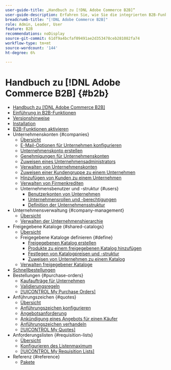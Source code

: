 ```yaml
---
user-guide-title: „Handbuch zu [!DNL Adobe Commerce B2B]“
user-guide-description: Erfahren Sie, wie Sie die integrierten B2B-Funktionen von Adobe Commerce verwenden können.
breadcrumb-title: "[!DNL Adobe Commerce B2B]"
role: Admin, Leader, User
feature: B2B
recommendations: noDisplay
source-git-commit: 61df9a4bcfaf09491ae2d353478ceb281082fa74
workflow-type: tm+mt
source-wordcount: '144'
ht-degree: 6%

---
```



# Handbuch zu [!DNL Adobe Commerce B2B] {#b2b}

+ [Handbuch zu [!DNL Adobe Commerce B2B]](guide-overview.md)
+ [Einführung in B2B-Funktionen](introduction.md)
+ [Versionshinweise](release-notes.md)
+ [Installation](install.md)
+ [B2B-Funktionen aktivieren](enable-basic-features.md)
+ Unternehmenskonten {#companies}
   + [Übersicht](account-companies.md)
   + [E-Mail-Optionen für Unternehmen konfigurieren](email-company-configuration.md)
   + [Unternehmenskonto erstellen](account-company-create.md)
   + [Genehmigungen für Unternehmenskonten](account-company-approve.md)
   + [Zuweisen eines Unternehmensadministrators](account-company-admin.md)
   + [Verwalten von Unternehmenskonten](account-company-manage.md)
   + [Zuweisen einer Kundengruppe zu einem Unternehmen](account-company-customer-group.md)
   + [Hinzufügen von Kunden zu einem Unternehmen](customer-assign-company.md)
   + [Verwalten von Firmenkrediten](credit-company.md)
   + Unternehmensbenutzer und -struktur {#users}
      + [Benutzerkonten von Unternehmen](account-company-users.md)
      + [Unternehmensrollen und -berechtigungen](account-company-roles-permissions.md)
      + [Definition der Unternehmensstruktur](account-company-structure.md)
+ Unternehmensverwaltung {#company-management}
   + [Übersicht](manage-companies.md)
   + [Verwalten der Unternehmenshierarchie](assign-companies.md)
+ Freigegebene Kataloge {#shared-catalogs}
   + [Übersicht](catalog-shared.md)
   + Freigegebene Kataloge definieren {#define}
      + [Freigegebenen Katalog erstellen](catalog-shared-create.md)
      + [Produkte zu einem freigegebenen Katalog hinzufügen](catalog-shared-product-add.md)
      + [Festlegen von Katalogpreisen und -struktur](catalog-shared-pricing-structure.md)
      + [Zuweisen von Unternehmen zu einem Katalog](catalog-shared-assign-companies.md)
   + [Verwalten freigegebener Kataloge](catalog-shared-manage.md)
+ [Schnellbestellungen](quick-order.md)
+ Bestellungen {#purchase-orders}
   + [Kaufaufträge für Unternehmen](purchase-order-flow.md)
   + [Validierungsregeln](account-dashboard-approval-rules.md)
   + [[!UICONTROL My Purchase Orders]](account-dashboard-my-purchase-orders.md)
+ Anführungszeichen {#quotes}
   + [Übersicht](quotes.md)
   + [Anführungszeichen konfigurieren](configure-quotes.md)
   + [Angebotsanforderung](quote-request.md)
   + [Ankündigung eines Angebots für einen Käufer](sales-rep-initiates-quote.md)
   + [Anführungszeichen verhandeln](quote-price-negotiation.md)
   + [[!UICONTROL My Quotes]](account-dashboard-my-quotes.md)
+ Anforderungslisten {#requisition-lists}
   + [Übersicht](requisition-lists.md)
   + [Konfigurieren des Listenmaximum](configure-requisition-lists.md)
   + [[!UICONTROL My Requisition Lists]](account-dashboard-requisition-lists-manage.md)
+ Referenz {#reference}
   + [Pakete](packages.md)
